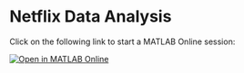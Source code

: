 # Netflix Data Analysis

Click on the following link to start a MATLAB Online session:

[![Open in MATLAB Online](https://www.mathworks.com/images/responsive/global/open-in-matlab-online.svg)](https://matlab.mathworks.com/open/github/v1?repo=ooominds/Netflix_data_analysis&file=NetflixAnalysis.mlx)
